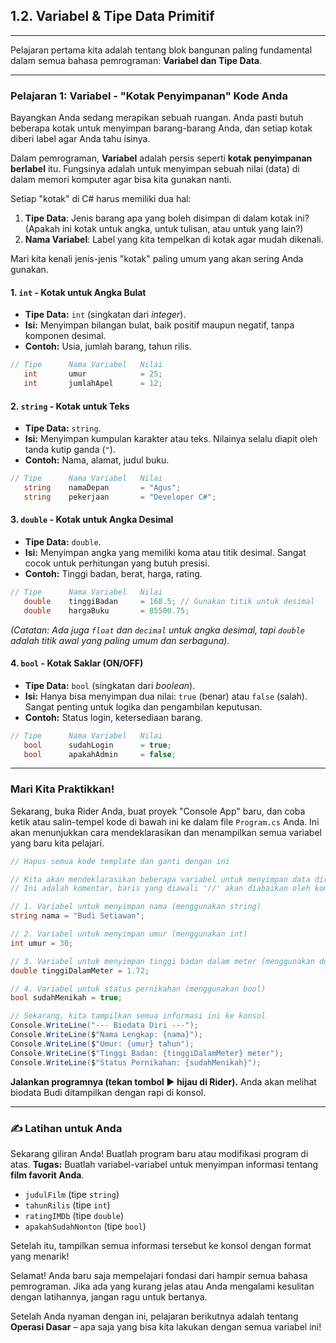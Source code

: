 ﻿## 1.2. Variabel & Tipe Data Primitif

---

Pelajaran pertama kita adalah tentang blok bangunan paling fundamental dalam semua bahasa pemrograman: **Variabel dan Tipe Data**.

-----

### Pelajaran 1: Variabel - "Kotak Penyimpanan" Kode Anda

Bayangkan Anda sedang merapikan sebuah ruangan. Anda pasti butuh beberapa kotak untuk menyimpan barang-barang Anda, dan setiap kotak diberi label agar Anda tahu isinya.

Dalam pemrograman, **Variabel** adalah persis seperti **kotak penyimpanan berlabel** itu. Fungsinya adalah untuk menyimpan sebuah nilai (data) di dalam memori komputer agar bisa kita gunakan nanti.

Setiap "kotak" di C\# harus memiliki dua hal:

1.  **Tipe Data**: Jenis barang apa yang boleh disimpan di dalam kotak ini? (Apakah ini kotak untuk angka, untuk tulisan, atau untuk yang lain?)
2.  **Nama Variabel**: Label yang kita tempelkan di kotak agar mudah dikenali.

Mari kita kenali jenis-jenis "kotak" paling umum yang akan sering Anda gunakan.

#### 1\. `int` - Kotak untuk Angka Bulat

* **Tipe Data:** `int` (singkatan dari *integer*).
* **Isi:** Menyimpan bilangan bulat, baik positif maupun negatif, tanpa komponen desimal.
* **Contoh:** Usia, jumlah barang, tahun rilis.

<!-- end list -->

```csharp
// Tipe      Nama Variabel   Nilai
   int       umur            = 25;
   int       jumlahApel      = 12;
```

#### 2\. `string` - Kotak untuk Teks

* **Tipe Data:** `string`.
* **Isi:** Menyimpan kumpulan karakter atau teks. Nilainya selalu diapit oleh tanda kutip ganda (`"`).
* **Contoh:** Nama, alamat, judul buku.

<!-- end list -->

```csharp
// Tipe      Nama Variabel   Nilai
   string    namaDepan       = "Agus";
   string    pekerjaan       = "Developer C#";
```

#### 3\. `double` - Kotak untuk Angka Desimal

* **Tipe Data:** `double`.
* **Isi:** Menyimpan angka yang memiliki koma atau titik desimal. Sangat cocok untuk perhitungan yang butuh presisi.
* **Contoh:** Tinggi badan, berat, harga, rating.

<!-- end list -->

```csharp
// Tipe      Nama Variabel   Nilai
   double    tinggiBadan     = 168.5; // Gunakan titik untuk desimal
   double    hargaBuku       = 85500.75;
```

*(Catatan: Ada juga `float` dan `decimal` untuk angka desimal, tapi `double` adalah titik awal yang paling umum dan serbaguna).*

#### 4\. `bool` - Kotak Saklar (ON/OFF)

* **Tipe Data:** `bool` (singkatan dari *boolean*).
* **Isi:** Hanya bisa menyimpan dua nilai: `true` (benar) atau `false` (salah). Sangat penting untuk logika dan pengambilan keputusan.
* **Contoh:** Status login, ketersediaan barang.

<!-- end list -->

```csharp
// Tipe      Nama Variabel   Nilai
   bool      sudahLogin      = true;
   bool      apakahAdmin     = false;
```

-----

### Mari Kita Praktikkan\!

Sekarang, buka Rider Anda, buat proyek "Console App" baru, dan coba ketik atau salin-tempel kode di bawah ini ke dalam file `Program.cs` Anda. Ini akan menunjukkan cara mendeklarasikan dan menampilkan semua variabel yang baru kita pelajari.

```csharp
// Hapus semua kode template dan ganti dengan ini

// Kita akan mendeklarasikan beberapa variabel untuk menyimpan data diri
// Ini adalah komentar, baris yang diawali '//' akan diabaikan oleh komputer

// 1. Variabel untuk menyimpan nama (menggunakan string)
string nama = "Budi Setiawan";

// 2. Variabel untuk menyimpan umur (menggunakan int)
int umur = 30;

// 3. Variabel untuk menyimpan tinggi badan dalam meter (menggunakan double)
double tinggiDalamMeter = 1.72;

// 4. Variabel untuk status pernikahan (menggunakan bool)
bool sudahMenikah = true;

// Sekarang, kita tampilkan semua informasi ini ke konsol
Console.WriteLine("--- Biodata Diri ---");
Console.WriteLine($"Nama Lengkap: {nama}");
Console.WriteLine($"Umur: {umur} tahun");
Console.WriteLine($"Tinggi Badan: {tinggiDalamMeter} meter");
Console.WriteLine($"Status Pernikahan: {sudahMenikah}");
```

**Jalankan programnya (tekan tombol ▶️ hijau di Rider).** Anda akan melihat biodata Budi ditampilkan dengan rapi di konsol.

-----

### ✍️ Latihan untuk Anda

Sekarang giliran Anda\! Buatlah program baru atau modifikasi program di atas.
**Tugas:** Buatlah variabel-variabel untuk menyimpan informasi tentang **film favorit Anda**.

* `judulFilm` (tipe `string`)
* `tahunRilis` (tipe `int`)
* `ratingIMDb` (tipe `double`)
* `apakahSudahNonton` (tipe `bool`)

Setelah itu, tampilkan semua informasi tersebut ke konsol dengan format yang menarik\!

Selamat\! Anda baru saja mempelajari fondasi dari hampir semua bahasa pemrograman. Jika ada yang kurang jelas atau Anda mengalami kesulitan dengan latihannya, jangan ragu untuk bertanya.

Setelah Anda nyaman dengan ini, pelajaran berikutnya adalah tentang **Operasi Dasar** – apa saja yang bisa kita lakukan dengan semua variabel ini\!